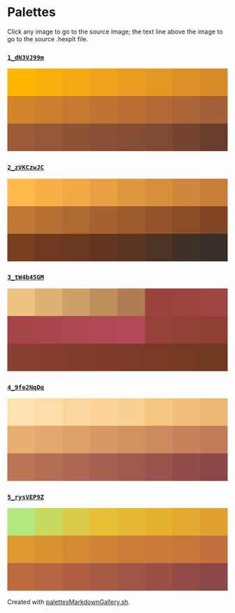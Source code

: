 # Palettes

Click any image to go to the source image; the text line above the image to go to the source .hexplt file.

### [`1_dN3VJ99m`](1_dN3VJ99m.hexplt)

[ ![1_dN3VJ99m.png](1_dN3VJ99m.png) ](1_dN3VJ99m.png)

### [`2_zVKCzwJC`](2_zVKCzwJC.hexplt)

[ ![2_zVKCzwJC.png](2_zVKCzwJC.png) ](2_zVKCzwJC.png)

### [`3_tW4b45GM`](3_tW4b45GM.hexplt)

[ ![3_tW4b45GM.png](3_tW4b45GM.png) ](3_tW4b45GM.png)

### [`4_9fe2NqDq`](4_9fe2NqDq.hexplt)

[ ![4_9fe2NqDq.png](4_9fe2NqDq.png) ](4_9fe2NqDq.png)

### [`5_rysVEP9Z`](5_rysVEP9Z.hexplt)

[ ![5_rysVEP9Z.png](5_rysVEP9Z.png) ](5_rysVEP9Z.png)

Created with [palettesMarkdownGallery.sh](https://github.com/earthbound19/_ebDev/blob/master/scripts/imgAndVideo/palettesMarkdownGallery.sh).